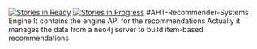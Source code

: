 [![Stories in Ready](https://badge.waffle.io/AHTRecommenderSystems/AHT-API.png?label=ready&title=Ready)](https://waffle.io/AHTRecommenderSystems/bonappettit-front)
[![Stories in Progress](https://badge.waffle.io/AHTRecommenderSystems/AHT-API.png?label=in%20progress&title=In%20Progress)](https://waffle.io/AHTRecommenderSystems/bonappettit-front)
#AHT-Recommender-Systems Engine
It contains the engine API for the recommendations
Actually it manages the data from a neo4j server to build item-based recommendations

